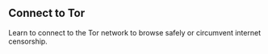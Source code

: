 ## Connect to Tor

Learn to connect to the Tor network to browse safely or circumvent internet censorship.

